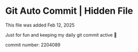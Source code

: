 # Git Auto Commit | Hidden File

This file was added Feb 12, 2025

Just for fun and keeping my daily git commit active 🤪

commit number: 2204089
